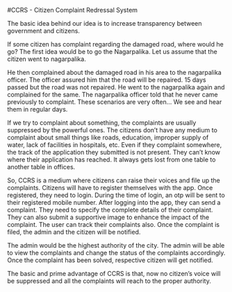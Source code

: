 #CCRS - Citizen Complaint Redressal System

The basic idea behind our idea is to increase transparency between government and citizens.

If some citizen has complaint regarding the damaged road, where would he go? 
The first idea would be to go the Nagarpalika. Let us assume that the citizen went to nagarpalika.

He then complained about the damaged road in his area to the nagarpalika officer. The officer assured him that the road will be repaired. 15 days passed but the road was not repaired. He went to the nagarpalika again and complained for the same. The nagarpalika officer told that he never came previously to complaint. These scenarios are very often… We see and hear them in regular days.

If we try to complaint about something, the complaints are usually suppressed by the powerful ones. The citizens don’t have any medium to complaint about small things like roads, education, improper supply of water, lack of facilities in hospitals, etc. Even if they complaint somewhere, the track of the application they submitted is not present. They can’t know where their application has reached. It always gets lost from one table to another table in offices.

So, CCRS is a medium where citizens can raise their voices and file up the complaints. Citizens will have to register themselves with the app. Once registered, they need to login. During the time of login, an otp will be sent to their registered mobile number. After logging into the app, they can send a complaint. They need to specify the complete details of their complaint. They can also submit a supportive image to enhance the impact of the complaint. The user can track their complaints also. Once the complaint is filed, the admin and the citizen will be notified.

The admin would be the highest authority of the city. The admin will be able to view the complaints and change the status of the complaints accordingly. Once the complaint has been solved, respective citizen will get notified.

The basic and prime advantage of CCRS is that, now no citizen’s voice will be suppressed and all the complaints will reach to the proper authority.
